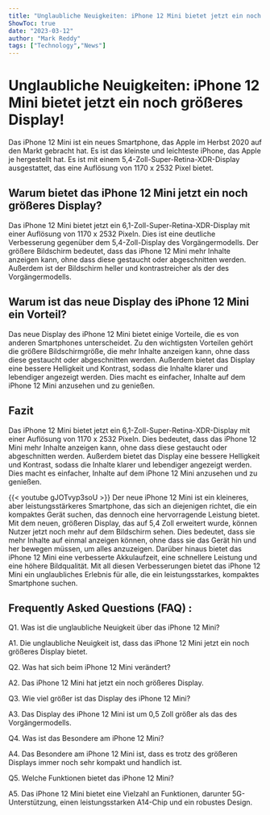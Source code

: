 ```yaml
---
title: "Unglaubliche Neuigkeiten: iPhone 12 Mini bietet jetzt ein noch größeres Display!"
ShowToc: true 
date: "2023-03-12"
author: "Mark Reddy" 
tags: ["Technology","News"]
---
```

# Unglaubliche Neuigkeiten: iPhone 12 Mini bietet jetzt ein noch größeres Display!

Das iPhone 12 Mini ist ein neues Smartphone, das Apple im Herbst 2020 auf den Markt gebracht hat. Es ist das kleinste und leichteste iPhone, das Apple je hergestellt hat. Es ist mit einem 5,4-Zoll-Super-Retina-XDR-Display ausgestattet, das eine Auflösung von 1170 x 2532 Pixel bietet.

## Warum bietet das iPhone 12 Mini jetzt ein noch größeres Display?

Das iPhone 12 Mini bietet jetzt ein 6,1-Zoll-Super-Retina-XDR-Display mit einer Auflösung von 1170 x 2532 Pixeln. Dies ist eine deutliche Verbesserung gegenüber dem 5,4-Zoll-Display des Vorgängermodells. Der größere Bildschirm bedeutet, dass das iPhone 12 Mini mehr Inhalte anzeigen kann, ohne dass diese gestaucht oder abgeschnitten werden. Außerdem ist der Bildschirm heller und kontrastreicher als der des Vorgängermodells.

## Warum ist das neue Display des iPhone 12 Mini ein Vorteil?

Das neue Display des iPhone 12 Mini bietet einige Vorteile, die es von anderen Smartphones unterscheidet. Zu den wichtigsten Vorteilen gehört die größere Bildschirmgröße, die mehr Inhalte anzeigen kann, ohne dass diese gestaucht oder abgeschnitten werden. Außerdem bietet das Display eine bessere Helligkeit und Kontrast, sodass die Inhalte klarer und lebendiger angezeigt werden. Dies macht es einfacher, Inhalte auf dem iPhone 12 Mini anzusehen und zu genießen.

## Fazit

Das iPhone 12 Mini bietet jetzt ein 6,1-Zoll-Super-Retina-XDR-Display mit einer Auflösung von 1170 x 2532 Pixeln. Dies bedeutet, dass das iPhone 12 Mini mehr Inhalte anzeigen kann, ohne dass diese gestaucht oder abgeschnitten werden. Außerdem bietet das Display eine bessere Helligkeit und Kontrast, sodass die Inhalte klarer und lebendiger angezeigt werden. Dies macht es einfacher, Inhalte auf dem iPhone 12 Mini anzusehen und zu genießen.

{{< youtube gJOTvyp3soU >}} 
Der neue iPhone 12 Mini ist ein kleineres, aber leistungsstärkeres Smartphone, das sich an diejenigen richtet, die ein kompaktes Gerät suchen, das dennoch eine hervorragende Leistung bietet. Mit dem neuen, größeren Display, das auf 5,4 Zoll erweitert wurde, können Nutzer jetzt noch mehr auf dem Bildschirm sehen. Dies bedeutet, dass sie mehr Inhalte auf einmal anzeigen können, ohne dass sie das Gerät hin und her bewegen müssen, um alles anzuzeigen. Darüber hinaus bietet das iPhone 12 Mini eine verbesserte Akkulaufzeit, eine schnellere Leistung und eine höhere Bildqualität. Mit all diesen Verbesserungen bietet das iPhone 12 Mini ein unglaubliches Erlebnis für alle, die ein leistungsstarkes, kompaktes Smartphone suchen.

## Frequently Asked Questions (FAQ) :
Q1. Was ist die unglaubliche Neuigkeit über das iPhone 12 Mini?

A1. Die unglaubliche Neuigkeit ist, dass das iPhone 12 Mini jetzt ein noch größeres Display bietet.

Q2. Was hat sich beim iPhone 12 Mini verändert?

A2. Das iPhone 12 Mini hat jetzt ein noch größeres Display.

Q3. Wie viel größer ist das Display des iPhone 12 Mini?

A3. Das Display des iPhone 12 Mini ist um 0,5 Zoll größer als das des Vorgängermodells.

Q4. Was ist das Besondere am iPhone 12 Mini?

A4. Das Besondere am iPhone 12 Mini ist, dass es trotz des größeren Displays immer noch sehr kompakt und handlich ist.

Q5. Welche Funktionen bietet das iPhone 12 Mini?

A5. Das iPhone 12 Mini bietet eine Vielzahl an Funktionen, darunter 5G-Unterstützung, einen leistungsstarken A14-Chip und ein robustes Design.



